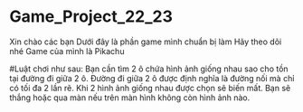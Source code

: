 # Game_Project_22_23
Xin chào các bạn
Dưới đây là phần game mình chuẩn bị làm
Hãy theo dõi nhé
Game của mình là Pikachu

#Luật chơi như sau: 
  Bạn cần tìm 2 ô chứa hình ảnh giống nhau sao cho tồn tại đường đi giữa 2 ô.
  Đường đi giữa 2 ô được định nghĩa là đường nối mà chỉ có tối đa 2 lần rẽ.
  Khi 2 hình ảnh giống nhau được chọn sẽ biến mất.
  Bạn sẽ thắng hoặc qua màn nếu trên màn hình không còn hình ảnh nào.
